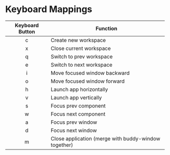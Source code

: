 # Keyboard Mappings

| Keyboard Button | Function                                             |
| :-------------: | ---------------------------------------------------- |
|        c        | Create new workspace                                 |
|        x        | Close current workspace                              |
|        q        | Switch to prev workspace                             |
|        e        | Switch to next workspace                             |
|        i        | Move focused window backward                         |
|        o        | Move focused window forward                          |
|        h        | Launch app horizontally                              |
|        v        | Launch app vertically                                |
|        s        | Focus prev component                                 |
|        w        | Focus next component                                 |
|        a        | Focus prev window                                    |
|        d        | Focus next window                                    |
|        m        | Close application (merge with buddy-window together) |

